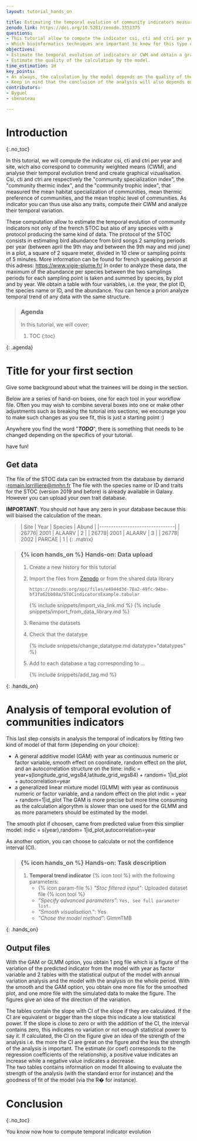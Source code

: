 ```yaml
---
layout: tutorial_hands_on

title: Estimating the temporal evolution of community indicators measured with the french STOC (Suivi temporel des oiseaux communs, or temporal tracking of common birds)
zenodo_link: https://doi.org/10.5281/zenodo.3351375
questions:
- This tutorial allow to compute the indicator csi, cti and ctri per year and site, wich also correspond to community weighted means (CWM), and analyse their temporal evolution trend and create graphical vizualisation.
- Which bioinformatics techniques are important to know for this type of data?
objectives:
- Estimate the temporal evolution of indicators or CWM and obtain a graphical visualization.
- Estimate the quality of the calculation by the model.
time_estimation: 1H
key_points:
- As always, the calculation by the model depends on the quality of the input data. The model will be more accurate with more data.
- Keep in mind that the conclusion of the analysis will also depends on the number of year you have in your data set. Be sure to have sufficient information on species responses to environmental changes before concludes.  
contributors:
- Byguel
- sbenateau

---
```



# Introduction
{:.no_toc}

<!-- This is a comment. -->

In this tutorial, we will compute the indicator csi, cti and ctri per year and site, wich also correspond to community weighted means (CWM), and analyse their temporal evolution trend and create graphical vizualisation.
Csi, cti and ctri are respectively the "community specialization index", the "community thermic index", and the "community trophic index", that measured the mean habitat specialization of communities, mean thermic preference of communities, and the mean trophic level of communities.
As indicator you can thus use also any traits, compute their CWM and analyze their temporal variation.

These computation allow to estimate the temporal evolution of community indicators not only of the french STOC but also of any species with a protocol producing the same kind of data.
The protocol of the STOC consists in estimating bird abundance from bird songs 2 sampling periods per year (between april the 9th may and between the 9th may and mid june) in a plot, a square of 2 square meter, divided in 10 clew or sampling points of 5 minutes.
More information can be found for french speaking person at this adress: https://www.vigie-plume.fr/
In order to analyze these data, the maximum of the abundance per species between the two samplings periods for each sampling point is taken  and summed by species, by plot and by year.
We obtain a table with four variables, i.e. the year, the plot ID, the species name or ID, and the abundance. You can hence a priori analyze temporal trend of any data with the same structure.

> ### Agenda
>
> In this tutorial, we will cover:
>
> 1. TOC
> {:toc}
>
{: .agenda}

# Title for your first section

Give some background about what the trainees will be doing in the section.

Below are a series of hand-on boxes, one for each tool in your workflow file.
Often you may wish to combine several boxes into one or make other adjustments such
as breaking the tutorial into sections, we encourage you to make such changes as you
see fit, this is just a starting point :)

Anywhere you find the word "***TODO***", there is something that needs to be changed
depending on the specifics of your tutorial.

have fun!

## Get data

The file of the STOC data can be extracted from the database by demand :romain.lorrilliere@mnhn.fr
The file with the species name or ID and traits for the STOC (version 2019 and before) is already available in Galaxy. However you can upload your own trait database.

**IMPORTANT**: You should not have any zero in your database because this will biaised the calculation of the mean.

> | Site | Year | Species | Abund  |
> |--------------------------------|
> | 26776| 2001 | ALAARV  | 2      |
> | 26778| 2001 | ALAARV  | 3      |
> | 26778| 2002 | PARCAE  | 1      |
{: .matrix}


> ### {% icon hands_on %} Hands-on: Data upload
>
> 1. Create a new history for this tutorial
> 2. Import the files from [Zenodo]() or from the shared data library
>
>    ```
>    https://zenodo.org/api/files/e4944d3d-78a2-49fc-94be-bf3fa62bb88a/STOCindicatorsExample.tabular
>    ```
>
>    {% include snippets/import_via_link.md %}
>    {% include snippets/import_from_data_library.md %}
>
> 3. Rename the datasets
> 4. Check that the datatype
>
>    {% include snippets/change_datatype.md datatype="datatypes" %}
>
> 5. Add to each database a tag corresponding to ...
>
>    {% include snippets/add_tag.md %}
>
{: .hands_on}

# Analysis of temporal evolution of communities indicators

This last step consists in analysis the temporal of indicators by fitting two kind of model of that form (depending on your choice):
- A general additive model (GAM) with year as continuous numeric or factor variable, smooth effect on coordinate, random effect on the plot, and an autocorrelation structure on the time:
indic = year+s(longitude_grid_wgs84,latitude_grid_wgs84) + random= 1|id_plot + autocorrelation=year
- a generalized linear mixture model (GLMM) with year as continuous numeric or factor variable, and a random effect on the plot
indic = year + random=1|id_plot
The GAM is more precise but more time consuming as the calculation algorythm is slower than one used for the GLMM and as more parameters should be estimated by the model.

The smooth plot if choosen, came from predicted value from this simplier model: indic = s(year),random= 1|id_plot,autocorrelation=year

As another option, you can choose to calculate or not the confidence interval (CI).

> ### {% icon hands_on %} Hands-on: Task description
>
> 1. **Temporal trend indicator** {% icon tool %} with the following parameters:
>    - {% icon param-file %} *"Stoc filtered input"*: Uploaded dataset file {% icon tool %}
>    - *"Specify advanced parameters"*: `Yes, see full parameter list.`
>    - *"Smooth visualisation."*: Yes
>    - *"Chose the model method"*: GlmmTMB
>
{: .hands_on}

## Output files
With the GAM or GLMM option, you obtain 1 png file which is a figure of the variation of the predicted indicator from the model with year as factor variable and 2 tables with the statistical output of the model with annual variation analysis and the model with the analysis on the whole period.
With the smooth and the GAM option, you obtain one more file for the smoothed plot, and one more file with the simulated data to make the figure.
The figures give an idea of the direction of the variation.

<!-- ![Alternative text](../../images/image_name "Graphical output of the temporal analysis of indicator evolution") -->

The tables contain the slope with CI of the slope if they are calculated. If the CI are equivalent or bigger than the slope this indicate a low statistical power. If the slope is close to zero or with the addition of the CI, the interval contains zero, this indicates no variation or not enough statistical power to say it. If calculated, the CI on the figure give an idea of the strength of the analysis i.e. the more the CI are great on the figure and the less the strength of the analysis is important.
The estimate (or coef) corresponds to the regression coefficients of the relationship, a positive value indicates an increase while a negative value indicates a decrease.  
The two tables contains information on model fit allowing to evaluate the strength of the analysis (with the standard error for instance) and the goodness of fit of the model (via the R� for instance).

<!-- ![Alternative text](../../images/image_name "Numerical output of the tamporal analysis of indicator evolution") -->


# Conclusion
{:.no_toc}

You know now how to compute temporal indicator evolution
